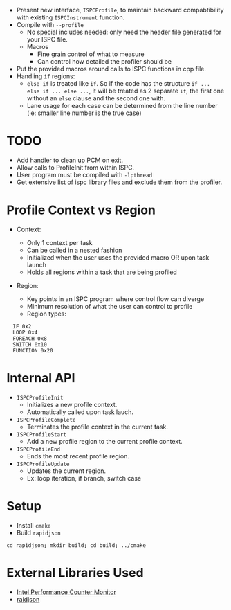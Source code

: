 - Present new interface, `ISPCProfile`, to maintain backward compabtibility
  with existing `ISPCInstrument` function.
- Compile with `--profile`
  - No special includes needed: only need the header file generated for your ISPC file.
  - Macros
    - Fine grain control of what to measure
    - Can control how detailed the profiler should be
- Put the provided macros around calls to ISPC functions in cpp file.
- Handling `if` regions:
  - `else if` is treated like `if`. So if the code has the structure `if ... else if ... else ...`, it will be treated as 2 separate `if`, the first one without an `else` clause and the second one with. 
  - Lane usage for each case can be determined from the line number (ie: smaller line number is the true case)

TODO
====
- Add handler to clean up PCM on exit.
- Allow calls to ProfileInit from within ISPC.
- User program must be compiled with `-lpthread`
- Get extensive list of ispc library files and exclude them from the profiler.

Profile Context vs Region
=========================
- Context:
  - Only 1 context per task
  - Can be called in a nested fashion
  - Initialized when the user uses the provided macro OR upon task launch
  - Holds all regions within a task that are being profiled

- Region:
  - Key points in an ISPC program where control flow can diverge
  - Minimum resolution of what the user can control to profile
  - Region types:
```
  IF 0x2
  LOOP 0x4
  FOREACH 0x8
  SWITCH 0x10
  FUNCTION 0x20
```

Internal API
============
- `ISPCProfileInit`
  - Initializes a new profile context.
  - Automatically called upon task lauch.
- `ISPCProfileComplete`
  - Terminates the profile context in the current task.
- `ISPCProfileStart`
  - Add a new profile region to the current profile context.
- `ISPCProfileEnd`
  - Ends the most recent profile region.
- `ISPCProfileUpdate`
  - Updates the current region. 
  - Ex: loop iteration, if branch, switch case

Setup
=====
- Install `cmake`
- Build `rapidjson`
```
cd rapidjson; mkdir build; cd build; ../cmake
```

External Libraries Used
=======================
- [Intel Performance Counter Monitor](https://software.intel.com/en-us/articles/intel-performance-counter-monitor)
- [raidjson](https://github.com/miloyip/rapidjson)
